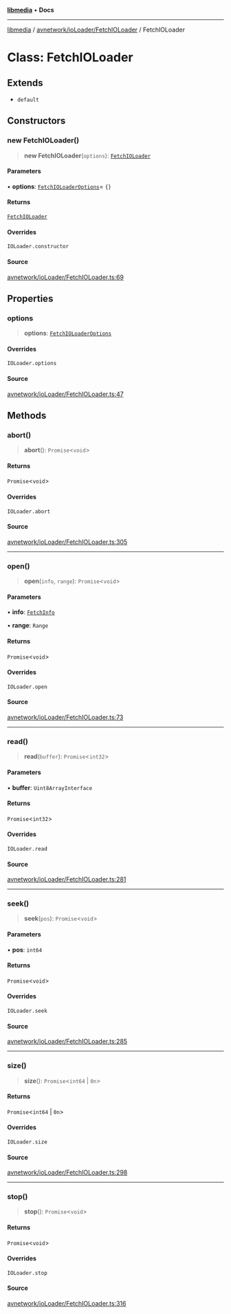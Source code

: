 [**libmedia**](../../../../README.md) • **Docs**

***

[libmedia](../../../../README.md) / [avnetwork/ioLoader/FetchIOLoader](../README.md) / FetchIOLoader

# Class: FetchIOLoader

## Extends

- `default`

## Constructors

### new FetchIOLoader()

> **new FetchIOLoader**(`options`): [`FetchIOLoader`](FetchIOLoader.md)

#### Parameters

• **options**: [`FetchIOLoaderOptions`](../interfaces/FetchIOLoaderOptions.md)= `{}`

#### Returns

[`FetchIOLoader`](FetchIOLoader.md)

#### Overrides

`IOLoader.constructor`

#### Source

[avnetwork/ioLoader/FetchIOLoader.ts:69](https://github.com/zhaohappy/libmedia/blob/b4bb608d2b1c00d036d73fc8d222b1a97be53694/src/avnetwork/ioLoader/FetchIOLoader.ts#L69)

## Properties

### options

> **options**: [`FetchIOLoaderOptions`](../interfaces/FetchIOLoaderOptions.md)

#### Overrides

`IOLoader.options`

#### Source

[avnetwork/ioLoader/FetchIOLoader.ts:47](https://github.com/zhaohappy/libmedia/blob/b4bb608d2b1c00d036d73fc8d222b1a97be53694/src/avnetwork/ioLoader/FetchIOLoader.ts#L47)

## Methods

### abort()

> **abort**(): `Promise`\<`void`\>

#### Returns

`Promise`\<`void`\>

#### Overrides

`IOLoader.abort`

#### Source

[avnetwork/ioLoader/FetchIOLoader.ts:305](https://github.com/zhaohappy/libmedia/blob/b4bb608d2b1c00d036d73fc8d222b1a97be53694/src/avnetwork/ioLoader/FetchIOLoader.ts#L305)

***

### open()

> **open**(`info`, `range`): `Promise`\<`void`\>

#### Parameters

• **info**: [`FetchInfo`](../interfaces/FetchInfo.md)

• **range**: `Range`

#### Returns

`Promise`\<`void`\>

#### Overrides

`IOLoader.open`

#### Source

[avnetwork/ioLoader/FetchIOLoader.ts:73](https://github.com/zhaohappy/libmedia/blob/b4bb608d2b1c00d036d73fc8d222b1a97be53694/src/avnetwork/ioLoader/FetchIOLoader.ts#L73)

***

### read()

> **read**(`buffer`): `Promise`\<`int32`\>

#### Parameters

• **buffer**: `Uint8ArrayInterface`

#### Returns

`Promise`\<`int32`\>

#### Overrides

`IOLoader.read`

#### Source

[avnetwork/ioLoader/FetchIOLoader.ts:281](https://github.com/zhaohappy/libmedia/blob/b4bb608d2b1c00d036d73fc8d222b1a97be53694/src/avnetwork/ioLoader/FetchIOLoader.ts#L281)

***

### seek()

> **seek**(`pos`): `Promise`\<`void`\>

#### Parameters

• **pos**: `int64`

#### Returns

`Promise`\<`void`\>

#### Overrides

`IOLoader.seek`

#### Source

[avnetwork/ioLoader/FetchIOLoader.ts:285](https://github.com/zhaohappy/libmedia/blob/b4bb608d2b1c00d036d73fc8d222b1a97be53694/src/avnetwork/ioLoader/FetchIOLoader.ts#L285)

***

### size()

> **size**(): `Promise`\<`int64` \| `0n`\>

#### Returns

`Promise`\<`int64` \| `0n`\>

#### Overrides

`IOLoader.size`

#### Source

[avnetwork/ioLoader/FetchIOLoader.ts:298](https://github.com/zhaohappy/libmedia/blob/b4bb608d2b1c00d036d73fc8d222b1a97be53694/src/avnetwork/ioLoader/FetchIOLoader.ts#L298)

***

### stop()

> **stop**(): `Promise`\<`void`\>

#### Returns

`Promise`\<`void`\>

#### Overrides

`IOLoader.stop`

#### Source

[avnetwork/ioLoader/FetchIOLoader.ts:316](https://github.com/zhaohappy/libmedia/blob/b4bb608d2b1c00d036d73fc8d222b1a97be53694/src/avnetwork/ioLoader/FetchIOLoader.ts#L316)
